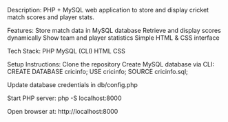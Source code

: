 Description:
PHP + MySQL web application to store and display cricket match scores and player stats.

Features:
Store match data in MySQL database
Retrieve and display scores dynamically
Show team and player statistics
Simple HTML & CSS interface

Tech Stack:
PHP
MySQL (CLI)
HTML
CSS

Setup Instructions:
Clone the repository
Create MySQL database via CLI:
CREATE DATABASE cricinfo;
USE cricinfo;
SOURCE cricinfo.sql;

Update database credentials in db/config.php

Start PHP server: php -S localhost:8000

Open browser at: http://localhost:8000
